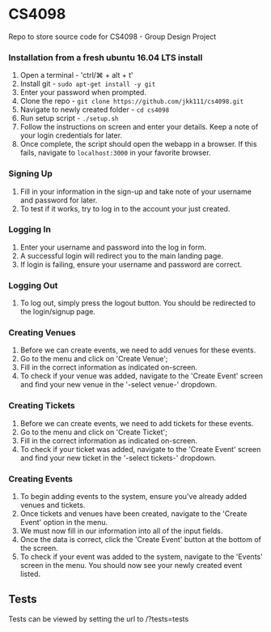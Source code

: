 # CS4098
Repo to store source code for CS4098 - Group Design Project

### Installation from a fresh ubuntu 16.04 LTS install
1. Open a terminal - 'ctrl/⌘ + alt + t'
2. Install git - ```sudo apt-get install -y git```
3. Enter your password when prompted.
4. Clone the repo - ```git clone https://github.com/jkk111/cs4098.git```
5. Navigate to newly created folder - ```cd cs4098```
6. Run setup script - ```./setup.sh```
7. Follow the instructions on screen and enter your details. Keep a note of your login credentials for later.
8. Once complete, the script should open the webapp in a browser. If this fails, navigate to ```localhost:3000``` in your favorite browser.

### Signing Up
1. Fill in your information in the sign-up and take note of your username and password for later.
2. To test if it works, try to log in to the account your just created.

### Logging In
1. Enter your username and password into the log in form.
2. A successful login will redirect you to the main landing page.
3. If login is failing, ensure your username and password are correct.

### Logging Out
1. To log out, simply press the logout button. You should be redirected to the login/signup page.

### Creating Venues
1. Before we can create events, we need to add venues for these events.
2. Go to the menu and click on 'Create Venue';
3. Fill in the correct information as indicated on-screen.
4. To check if your venue was added, navigate to the 'Create Event' screen and find your new venue in the '-select venue-' dropdown.

### Creating Tickets
1. Before we can create events, we need to add tickets for these events.
2. Go to the menu and click on 'Create Ticket';
3. Fill in the correct information as indicated on-screen.
4. To check if your ticket was added, navigate to the 'Create Event' screen and find your new ticket in the '-select tickets-' dropdown.

### Creating Events
1.  To begin adding events to the system, ensure you've already added venues and tickets.
2.  Once tickets and venues have been created, navigate to the 'Create Event' option in the menu.
3.  We must now fill in our information into all of the input fields.
4. Once the data is correct, click the 'Create Event' button at the bottom of the screen.
5. To check if your event was added to the system, navigate to the 'Events' screen in the menu. You should now see your newly created event listed.

## Tests
Tests can be viewed by setting the url to /?tests=tests
